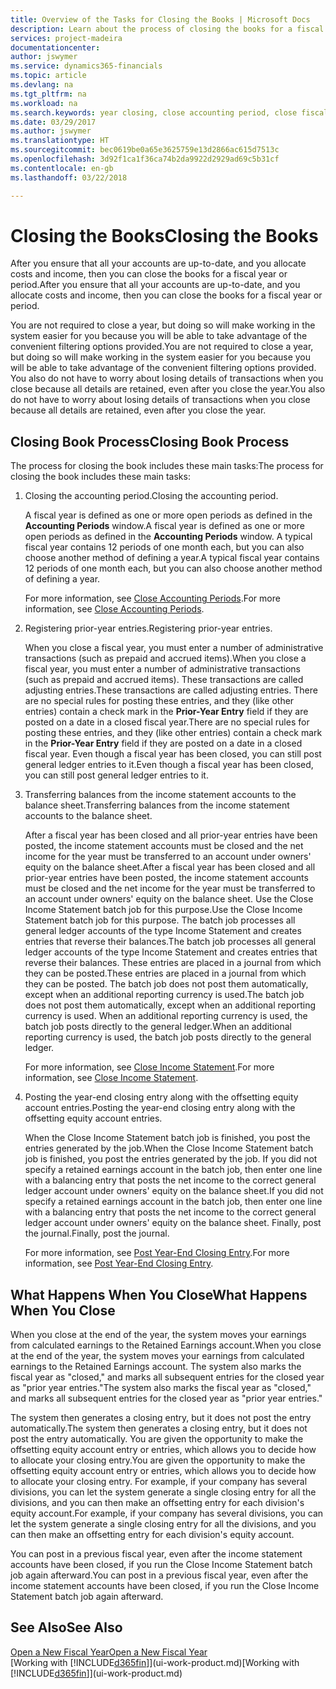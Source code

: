 ```yaml
---
title: Overview of the Tasks for Closing the Books | Microsoft Docs
description: Learn about the process of closing the books for a fiscal year or period, and what happens after you close at the end of a year.
services: project-madeira
documentationcenter: 
author: jswymer
ms.service: dynamics365-financials
ms.topic: article
ms.devlang: na
ms.tgt_pltfrm: na
ms.workload: na
ms.search.keywords: year closing, close accounting period, close fiscal year, bank account detailed trial balance
ms.date: 03/29/2017
ms.author: jswymer
ms.translationtype: HT
ms.sourcegitcommit: bec0619be0a65e3625759e13d2866ac615d7513c
ms.openlocfilehash: 3d92f1ca1f36ca74b2da9922d2929ad69c5b31cf
ms.contentlocale: en-gb
ms.lasthandoff: 03/22/2018

---
```

# <a name="closing-the-books"></a><span data-ttu-id="cd815-103">Closing the Books</span><span class="sxs-lookup"><span data-stu-id="cd815-103">Closing the Books</span></span>
<span data-ttu-id="cd815-104">After you ensure that all your accounts are up-to-date, and you allocate costs and income, then you can close the books for a fiscal year or period.</span><span class="sxs-lookup"><span data-stu-id="cd815-104">After you ensure that all your accounts are up-to-date, and you allocate costs and income, then you can close the books for a fiscal year or period.</span></span>

<span data-ttu-id="cd815-105">You are not required to close a year, but doing so will make working in the system easier for you because you will be able to take advantage of the convenient filtering options provided.</span><span class="sxs-lookup"><span data-stu-id="cd815-105">You are not required to close a year, but doing so will make working in the system easier for you because you will be able to take advantage of the convenient filtering options provided.</span></span> <span data-ttu-id="cd815-106">You also do not have to worry about losing details of transactions when you close because all details are retained, even after you close the year.</span><span class="sxs-lookup"><span data-stu-id="cd815-106">You also do not have to worry about losing details of transactions when you close because all details are retained, even after you close the year.</span></span>

## <a name="closing-book-process"></a><span data-ttu-id="cd815-107">Closing Book Process</span><span class="sxs-lookup"><span data-stu-id="cd815-107">Closing Book Process</span></span>
<span data-ttu-id="cd815-108">The process for closing the book includes these main tasks:</span><span class="sxs-lookup"><span data-stu-id="cd815-108">The process for closing the book includes these main tasks:</span></span>

1. <span data-ttu-id="cd815-109">Closing the accounting period.</span><span class="sxs-lookup"><span data-stu-id="cd815-109">Closing the accounting period.</span></span>

    <span data-ttu-id="cd815-110">A fiscal year is defined as one or more open periods as defined in the **Accounting Periods** window.</span><span class="sxs-lookup"><span data-stu-id="cd815-110">A fiscal year is defined as one or more open periods as defined in the **Accounting Periods** window.</span></span> <span data-ttu-id="cd815-111">A typical fiscal year contains 12 periods of one month each, but you can also choose another method of defining a year.</span><span class="sxs-lookup"><span data-stu-id="cd815-111">A typical fiscal year contains 12 periods of one month each, but you can also choose another method of defining a year.</span></span>

    <span data-ttu-id="cd815-112">For more information, see [Close Accounting Periods](year-close-account-periods.md).</span><span class="sxs-lookup"><span data-stu-id="cd815-112">For more information, see [Close Accounting Periods](year-close-account-periods.md).</span></span>
2. <span data-ttu-id="cd815-113">Registering prior-year entries.</span><span class="sxs-lookup"><span data-stu-id="cd815-113">Registering prior-year entries.</span></span>

    <span data-ttu-id="cd815-114">When you close a fiscal year, you must enter a number of administrative transactions (such as prepaid and accrued items).</span><span class="sxs-lookup"><span data-stu-id="cd815-114">When you close a fiscal year, you must enter a number of administrative transactions (such as prepaid and accrued items).</span></span> <span data-ttu-id="cd815-115">These transactions are called adjusting entries.</span><span class="sxs-lookup"><span data-stu-id="cd815-115">These transactions are called adjusting entries.</span></span> <span data-ttu-id="cd815-116">There are no special rules for posting these entries, and they (like other entries) contain a check mark in the **Prior-Year Entry** field if they are posted on a date in a closed fiscal year.</span><span class="sxs-lookup"><span data-stu-id="cd815-116">There are no special rules for posting these entries, and they (like other entries) contain a check mark in the **Prior-Year Entry** field if they are posted on a date in a closed fiscal year.</span></span> <span data-ttu-id="cd815-117">Even though a fiscal year has been closed, you can still post general ledger entries to it.</span><span class="sxs-lookup"><span data-stu-id="cd815-117">Even though a fiscal year has been closed, you can still post general ledger entries to it.</span></span>
3. <span data-ttu-id="cd815-118">Transferring balances from the income statement accounts to the balance sheet.</span><span class="sxs-lookup"><span data-stu-id="cd815-118">Transferring balances from the income statement accounts to the balance sheet.</span></span>

    <span data-ttu-id="cd815-119">After a fiscal year has been closed and all prior-year entries have been posted, the income statement accounts must be closed and the net income for the year must be transferred to an account under owners' equity on the balance sheet.</span><span class="sxs-lookup"><span data-stu-id="cd815-119">After a fiscal year has been closed and all prior-year entries have been posted, the income statement accounts must be closed and the net income for the year must be transferred to an account under owners' equity on the balance sheet.</span></span> <span data-ttu-id="cd815-120">Use the Close Income Statement batch job for this purpose.</span><span class="sxs-lookup"><span data-stu-id="cd815-120">Use the Close Income Statement batch job for this purpose.</span></span> <span data-ttu-id="cd815-121">The batch job processes all general ledger accounts of the type Income Statement and creates entries that reverse their balances.</span><span class="sxs-lookup"><span data-stu-id="cd815-121">The batch job processes all general ledger accounts of the type Income Statement and creates entries that reverse their balances.</span></span> <span data-ttu-id="cd815-122">These entries are placed in a journal from which they can be posted.</span><span class="sxs-lookup"><span data-stu-id="cd815-122">These entries are placed in a journal from which they can be posted.</span></span> <span data-ttu-id="cd815-123">The batch job does not post them automatically, except when an additional reporting currency is used.</span><span class="sxs-lookup"><span data-stu-id="cd815-123">The batch job does not post them automatically, except when an additional reporting currency is used.</span></span> <span data-ttu-id="cd815-124">When an additional reporting currency is used, the batch job posts directly to the general ledger.</span><span class="sxs-lookup"><span data-stu-id="cd815-124">When an additional reporting currency is used, the batch job posts directly to the general ledger.</span></span>

    <span data-ttu-id="cd815-125">For more information, see [Close Income Statement](year-close-income-statement.md).</span><span class="sxs-lookup"><span data-stu-id="cd815-125">For more information, see [Close Income Statement](year-close-income-statement.md).</span></span>
4. <span data-ttu-id="cd815-126">Posting the year-end closing entry along with the offsetting equity account entries.</span><span class="sxs-lookup"><span data-stu-id="cd815-126">Posting the year-end closing entry along with the offsetting equity account entries.</span></span>

    <span data-ttu-id="cd815-127">When the Close Income Statement batch job is finished, you post the entries generated by the job.</span><span class="sxs-lookup"><span data-stu-id="cd815-127">When the Close Income Statement batch job is finished, you post the entries generated by the job.</span></span> <span data-ttu-id="cd815-128">If you did not specify a retained earnings account in the batch job, then enter one line with a balancing entry that posts the net income to the correct general ledger account under owners' equity on the balance sheet.</span><span class="sxs-lookup"><span data-stu-id="cd815-128">If you did not specify a retained earnings account in the batch job, then enter one line with a balancing entry that posts the net income to the correct general ledger account under owners' equity on the balance sheet.</span></span> <span data-ttu-id="cd815-129">Finally, post the journal.</span><span class="sxs-lookup"><span data-stu-id="cd815-129">Finally, post the journal.</span></span>

    <span data-ttu-id="cd815-130">For more information, see [Post Year-End Closing Entry](year-how-post-year-end-close-entry.md).</span><span class="sxs-lookup"><span data-stu-id="cd815-130">For more information, see [Post Year-End Closing Entry](year-how-post-year-end-close-entry.md).</span></span>

## <a name="what-happens-when-you-close"></a><span data-ttu-id="cd815-131">What Happens When You Close</span><span class="sxs-lookup"><span data-stu-id="cd815-131">What Happens When You Close</span></span>
<span data-ttu-id="cd815-132">When you close at the end of the year, the system moves your earnings from calculated earnings to the Retained Earnings account.</span><span class="sxs-lookup"><span data-stu-id="cd815-132">When you close at the end of the year, the system moves your earnings from calculated earnings to the Retained Earnings account.</span></span> <span data-ttu-id="cd815-133">The system also marks the fiscal year as "closed," and marks all subsequent entries for the closed year as "prior year entries."</span><span class="sxs-lookup"><span data-stu-id="cd815-133">The system also marks the fiscal year as "closed," and marks all subsequent entries for the closed year as "prior year entries."</span></span>

<span data-ttu-id="cd815-134">The system then generates a closing entry, but it does not post the entry automatically.</span><span class="sxs-lookup"><span data-stu-id="cd815-134">The system then generates a closing entry, but it does not post the entry automatically.</span></span> <span data-ttu-id="cd815-135">You are given the opportunity to make the offsetting equity account entry or entries, which allows you to decide how to allocate your closing entry.</span><span class="sxs-lookup"><span data-stu-id="cd815-135">You are given the opportunity to make the offsetting equity account entry or entries, which allows you to decide how to allocate your closing entry.</span></span> <span data-ttu-id="cd815-136">For example, if your company has several divisions, you can let the system generate a single closing entry for all the divisions, and you can then make an offsetting entry for each division's equity account.</span><span class="sxs-lookup"><span data-stu-id="cd815-136">For example, if your company has several divisions, you can let the system generate a single closing entry for all the divisions, and you can then make an offsetting entry for each division's equity account.</span></span>

<span data-ttu-id="cd815-137">You can post in a previous fiscal year, even after the income statement accounts have been closed, if you run the Close Income Statement batch job again afterward.</span><span class="sxs-lookup"><span data-stu-id="cd815-137">You can post in a previous fiscal year, even after the income statement accounts have been closed, if you run the Close Income Statement batch job again afterward.</span></span>

## <a name="see-also"></a><span data-ttu-id="cd815-138">See Also</span><span class="sxs-lookup"><span data-stu-id="cd815-138">See Also</span></span>
[<span data-ttu-id="cd815-139">Open a New Fiscal Year</span><span class="sxs-lookup"><span data-stu-id="cd815-139">Open a New Fiscal Year</span></span>](finance-how-open-new-fiscal-year.md)  
<span data-ttu-id="cd815-140">[Working with [!INCLUDE[d365fin](includes/d365fin_md.md)]](ui-work-product.md)</span><span class="sxs-lookup"><span data-stu-id="cd815-140">[Working with [!INCLUDE[d365fin](includes/d365fin_md.md)]](ui-work-product.md)</span></span>

